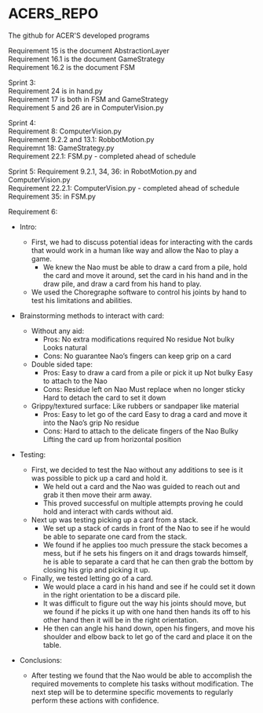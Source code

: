 # ACERS_REPO
The github for ACER'S developed programs

Requirement 15 is the document AbstractionLayer  
Requirement 16.1 is the document GameStrategy  
Requirement 16.2 is the document FSM  

Sprint 3:   
Requirement 24 is in hand.py  
Requirement 17 is both in FSM and GameStrategy  
Requirement 5 and 26 are in ComputerVision.py

Sprint 4:  
Requirement 8: ComputerVision.py  
Requirement 9.2.2 and 13.1: RobbotMotion.py  
Requiremnt 18: GameStrategy.py  
Requirement 22.1: FSM.py - completed ahead of schedule  

Sprint 5:
Requirement 9.2.1, 34, 36: in RobotMotion.py and ComputerVision.py	
Requirement 22.2.1: ComputerVision.py - completed ahead of schedule	
Requirement 35: in FSM.py	

Requirement 6:
   - Intro: 
      - First, we had to discuss potential ideas for interacting with the cards that would work in a human like way and allow the Nao to play a game.
	    - We knew the Nao must be able to draw a card from a pile, hold the card and move it around, set the card in his hand and in the draw pile, and draw a card from his hand to play.
      - We used the Choregraphe software to control his joints by hand to test his limitations and abilities.
      
   - Brainstorming methods to interact with card:
     - Without any aid:
        - Pros:
            No extra modifications required
	          No residue
	          Not bulky
	          Looks natural
        - Cons:
            No guarantee Nao’s fingers can keep grip on a card
     - Double sided tape:
        - Pros:
            Easy to draw a card from a pile or pick it up
            Not bulky
            Easy to attach to the Nao
         - Cons:
            Residue left on Nao
          	Must replace when no longer sticky
          	Hard to detach the card to set it down
     - Grippy/textured surface:
      	Like rubbers or sandpaper like material
         - Pros:
          	Easy to let go of the card
          	Easy to drag a card and move it into the Nao’s grip
          	No residue
        - Cons:
          	Hard to attach to the delicate fingers of the Nao
          	Bulky
          	Lifting the card up from horizontal position

   - Testing:
       - First, we decided to test the Nao without any additions to see is it was possible to pick up a card and hold it.
           - We held out a card and the Nao was guided to reach out and grab it then move their arm away.
           - This proved successful on multiple attempts proving he could hold and interact with cards without aid.
       - Next up was testing picking up a card from a stack.
           - We set up a stack of cards in front of the Nao to see if he would be able to separate one card from the stack.
           - We found if he applies too much pressure the stack becomes a mess, but if he sets his fingers on it and drags towards himself, he is able to separate a card that he can then grab the bottom by closing his grip and picking it up.
       - Finally, we tested letting go of a card.
           - We would place a card in his hand and see if he could set it down in the right orientation to be a discard pile.
           - It was difficult to figure out the way his joints should move, but we found if he picks it up with one hand then hands its off to his other hand then it will be in the right orientation.
           - He then can angle his hand down, open his fingers, and move his shoulder and elbow back to let go of the card and place it on the table.

   - Conclusions:
      - After testing we found that the Nao would be able to accomplish the required movements to complete his tasks without modification.  The next step will be to determine specific movements to regularly perform these actions with confidence.


